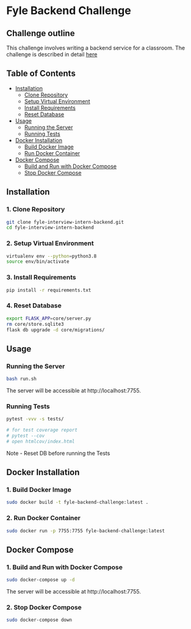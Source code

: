 # Fyle Backend Challenge

## Challenge outline

This challenge involves writing a backend service for a classroom. The challenge is described in detail [here](./Application.md)

## Table of Contents

- [Installation](#installation)
  - [Clone Repository](#1-clone-repository)
  - [Setup Virtual Environment](#2-setup-virtual-environment)
  - [Install Requirements](#3-install-requirements)
  - [Reset Database](#4-Reset-Database)
- [Usage](#usage)
  - [Running the Server](#running-the-server)
  - [Running Tests](#running-tests)
- [Docker Installation](#docker-installation)
    - [Build Docker Image](#1-build-docker-image)
    - [Run Docker Container](#2-run-docker-container)
- [Docker Compose](#docker-compose)
    - [Build and Run with Docker Compose](#1-build-and-run-with-docker-compose)
    - [Stop Docker Compose](#2-stop-docker-compose)

## Installation

### 1. Clone Repository

```bash
git clone fyle-interview-intern-backend.git
cd fyle-interview-intern-backend
```

### 2. Setup Virtual Environment

```bash
virtualenv env --python=python3.8
source env/bin/activate
```

### 3. Install Requirements
```bash
pip install -r requirements.txt
```

### 4. Reset Database
```bash
export FLASK_APP=core/server.py
rm core/store.sqlite3
flask db upgrade -d core/migrations/
```

## Usage

### Running the Server
```bash
bash run.sh
```
The server will be accessible at http://localhost:7755.

### Running Tests

```bash
pytest -vvv -s tests/

# for test coverage report
# pytest --cov
# open htmlcov/index.html
```
Note - Reset DB before running the Tests


## Docker Installation

### 1. Build Docker Image

```bash
sudo docker build -t fyle-backend-challenge:latest .
```
### 2. Run Docker Container
```bash
sudo docker run -p 7755:7755 fyle-backend-challenge:latest
```
## Docker Compose

### 1. Build and Run with Docker Compose

```bash
sudo docker-compose up -d
```
The server will be accessible at http://localhost:7755.

### 2. Stop Docker Compose

```bash
sudo docker-compose down
```